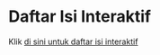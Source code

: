 # Daftar Isi Interaktif

Klik [di sini untuk daftar isi interaktif](https://frijal.github.io/index.html)
